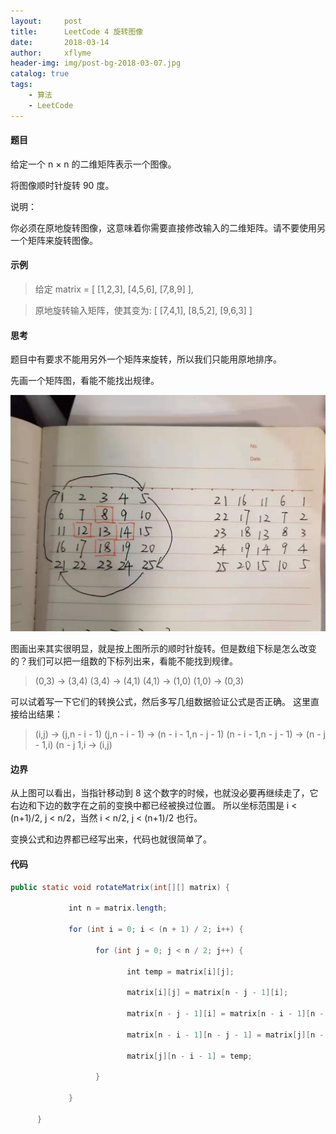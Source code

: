 ```yaml
---
layout:     post
title:      LeetCode 4 旋转图像
date:       2018-03-14
author:     xflyme
header-img: img/post-bg-2018-03-07.jpg
catalog: true
tags:
    - 算法
    - LeetCode
---
```



#### 题目
给定一个 n × n 的二维矩阵表示一个图像。

将图像顺时针旋转 90 度。

说明：

你必须在原地旋转图像，这意味着你需要直接修改输入的二维矩阵。请不要使用另一个矩阵来旋转图像。

#### 示例
>给定 matrix = 
>[
> [1,2,3],
> [4,5,6],
> [7,8,9]
>],

>原地旋转输入矩阵，使其变为:
>[
>  [7,4,1],
>  [8,5,2],
>  [9,6,3]
>]

#### 思考
题目中有要求不能用另外一个矩阵来旋转，所以我们只能用原地排序。

先画一个矩阵图，看能不能找出规律。

![pic-1](/img/leetcode-48-1.png)

图画出来其实很明显，就是按上图所示的顺时针旋转。但是数组下标是怎么改变的？我们可以把一组数的下标列出来，看能不能找到规律。


> (0,3)   ->  (3,4)
> (3,4)   ->  (4,1)
> (4,1)   ->  (1,0)
> (1,0)   ->  (0,3)

可以试着写一下它们的转换公式，然后多写几组数据验证公式是否正确。
这里直接给出结果：
> (i,j)                       ->  (j,n - i - 1)
> (j,n - i - 1)              ->  (n - i - 1,n - j - 1)
> (n - i - 1,n - j - 1)    ->  (n - j - 1,i)
> (n - j 1,i                 ->  (i,j)

#### 边界
从上图可以看出，当指针移动到 8 这个数字的时候，也就没必要再继续走了，它右边和下边的数字在之前的变换中都已经被换过位置。
所以坐标范围是 i < (n+1)/2, j < n/2，当然 i < n/2, j < (n+1)/2 也行。

变换公式和边界都已经写出来，代码也就很简单了。

#### 代码
```java
public static void rotateMatrix(int[][] matrix) {

             int n = matrix.length;

             for (int i = 0; i < (n + 1) / 2; i++) {

                   for (int j = 0; j < n / 2; j++) {

                          int temp = matrix[i][j];

                          matrix[i][j] = matrix[n - j - 1][i];

                          matrix[n - j - 1][i] = matrix[n - i - 1][n - j - 1];

                          matrix[n - i - 1][n - j - 1] = matrix[j][n - i - 1];

                          matrix[j][n - i - 1] = temp;

                   }

             }

      }
```

